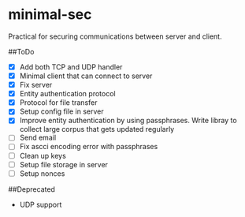 minimal-sec
===========

Practical for securing communications between server and client.


##ToDo
- [X] Add both TCP and UDP handler
- [X] Minimal client that can connect to server
- [X] Fix server
- [X] Entity authentication protocol
- [X] Protocol for file transfer
- [X] Setup config file in server
- [X] Improve entity authentication by using passphrases. Write libray to collect large corpus that gets updated regularly
- [ ] Send email
- [ ] Fix ascci encoding error with passphrases
- [ ] Clean up keys
- [ ] Setup file storage in server
- [ ] Setup nonces

##Deprecated
- UDP support

